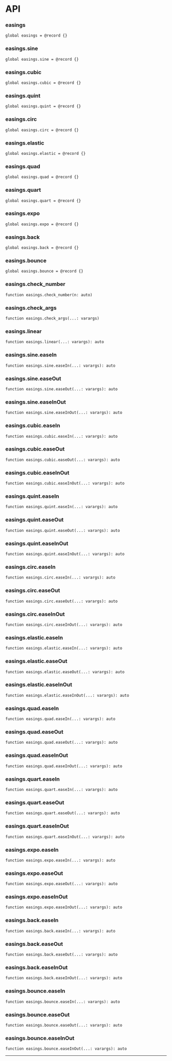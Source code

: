 # API

### easings

```nelua
global easings = @record {}
```



### easings.sine

```nelua
global easings.sine = @record {}
```



### easings.cubic

```nelua
global easings.cubic = @record {}
```



### easings.quint

```nelua
global easings.quint = @record {}
```



### easings.circ

```nelua
global easings.circ = @record {}
```



### easings.elastic

```nelua
global easings.elastic = @record {}
```



### easings.quad

```nelua
global easings.quad = @record {}
```



### easings.quart

```nelua
global easings.quart = @record {}
```



### easings.expo

```nelua
global easings.expo = @record {}
```



### easings.back

```nelua
global easings.back = @record {}
```



### easings.bounce

```nelua
global easings.bounce = @record {}
```



### easings.check_number

```nelua
function easings.check_number(n: auto)
```



### easings.check_args

```nelua
function easings.check_args(...: varargs)
```



### easings.linear

```nelua
function easings.linear(...: varargs): auto
```



### easings.sine.easeIn

```nelua
function easings.sine.easeIn(...: varargs): auto
```



### easings.sine.easeOut

```nelua
function easings.sine.easeOut(...: varargs): auto
```



### easings.sine.easeInOut

```nelua
function easings.sine.easeInOut(...: varargs): auto
```



### easings.cubic.easeIn

```nelua
function easings.cubic.easeIn(...: varargs): auto
```



### easings.cubic.easeOut

```nelua
function easings.cubic.easeOut(...: varargs): auto
```



### easings.cubic.easeInOut

```nelua
function easings.cubic.easeInOut(...: varargs): auto
```



### easings.quint.easeIn

```nelua
function easings.quint.easeIn(...: varargs): auto
```



### easings.quint.easeOut

```nelua
function easings.quint.easeOut(...: varargs): auto
```



### easings.quint.easeInOut

```nelua
function easings.quint.easeInOut(...: varargs): auto
```



### easings.circ.easeIn

```nelua
function easings.circ.easeIn(...: varargs): auto
```



### easings.circ.easeOut

```nelua
function easings.circ.easeOut(...: varargs): auto
```



### easings.circ.easeInOut

```nelua
function easings.circ.easeInOut(...: varargs): auto
```



### easings.elastic.easeIn

```nelua
function easings.elastic.easeIn(...: varargs): auto
```



### easings.elastic.easeOut

```nelua
function easings.elastic.easeOut(...: varargs): auto
```



### easings.elastic.easeInOut

```nelua
function easings.elastic.easeInOut(...: varargs): auto
```



### easings.quad.easeIn

```nelua
function easings.quad.easeIn(...: varargs): auto
```



### easings.quad.easeOut

```nelua
function easings.quad.easeOut(...: varargs): auto
```



### easings.quad.easeInOut

```nelua
function easings.quad.easeInOut(...: varargs): auto
```



### easings.quart.easeIn

```nelua
function easings.quart.easeIn(...: varargs): auto
```



### easings.quart.easeOut

```nelua
function easings.quart.easeOut(...: varargs): auto
```



### easings.quart.easeInOut

```nelua
function easings.quart.easeInOut(...: varargs): auto
```



### easings.expo.easeIn

```nelua
function easings.expo.easeIn(...: varargs): auto
```



### easings.expo.easeOut

```nelua
function easings.expo.easeOut(...: varargs): auto
```



### easings.expo.easeInOut

```nelua
function easings.expo.easeInOut(...: varargs): auto
```



### easings.back.easeIn

```nelua
function easings.back.easeIn(...: varargs): auto
```



### easings.back.easeOut

```nelua
function easings.back.easeOut(...: varargs): auto
```



### easings.back.easeInOut

```nelua
function easings.back.easeInOut(...: varargs): auto
```



### easings.bounce.easeIn

```nelua
function easings.bounce.easeIn(...: varargs): auto
```



### easings.bounce.easeOut

```nelua
function easings.bounce.easeOut(...: varargs): auto
```



### easings.bounce.easeInOut

```nelua
function easings.bounce.easeInOut(...: varargs): auto
```



---
